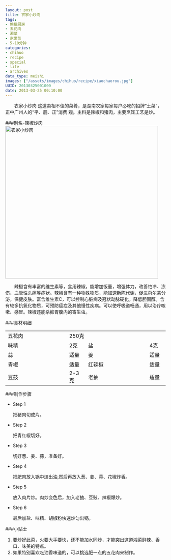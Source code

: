 ```yaml
--- 
layout: post
title: 农家小炒肉
tags: 
- 熊猫厨房
- 五花肉
- 湘菜
- 家常菜
- 5-10分钟
categories:
- chihuo
- recipe
- special
- life
- archives
data_type: meishi
images: ["/assets/images/chihuo/recipe/xiaochaorou.jpg"]
UUID: 20130325001000
date: 2013-03-25 00:10:00
---
```


　　农家小炒肉 这道卖相不佳的菜肴，是湖南农家每家每户必吃的招牌“土菜”，正中广州人的“平、靓、正”消费 观。主料是辣椒和猪肉，主要烹饪工艺是炒。

###别名-辣椒炒肉
<a href="{{site.static_url}}/assets/images/chihuo/recipe/xiaochaorou.jpg" alt="农家小炒肉" rel="prettyPhoto[{{page.UUID}}]">
<img src="{{site.static_url}}/assets/images/chihuo/recipe/xiaochaorou.jpg" width="480px" class="img-center" alt="农家小炒肉" ></img>
</a>

　　辣椒含有丰富的维生素等，食用辣椒，能增加饭量，增强体力，改善怕冷、冻伤、血管性头痛等症状。辣椒含有一种物殊物质，能加速新陈代谢，促进荷尔蒙分泌，保健皮肤。富含维生素C，可以控制心脏病及冠状动脉硬化，降低胆固醇。含有较多抗氧化物质，可预防癌症及其他慢性疾病。可以使呼吸道畅通，用以治疗咳嗽、感冒。辣椒还能杀抑胃腹内的寄生虫。

###食材明细
<table>
  <tbody>
  <tr>
    <td style="width:220px;">五花肉</td>
    <td colspan=3 style="width:50px;margin-right: 0px;color:#000000;">250克</td>
  </tr>
  <tr>
    <td style="width:220px">味精</td>
    <td style="width:50px;margin-right: 0px;color:#000;">2克</td>
    <td style="width:220px">盐</td>
    <td style="width:50px;margin-right: 0px;color:#000;">4克</td>
  </tr>
  <tr>
    <td style="width:220px">蒜</td>
    <td style="width:50px;margin-right: 0px;color:#000;">适量</td>
    <td style="width:220px">姜</td>
    <td style="width:50px;margin-right: 0px;color:#000;">适量</td>
  </tr>
  <tr>
    <td style="width:220px">青椒</td>
    <td style="width:50px;margin-right: 0px;color:#000;">适量</td>
    <td style="width:220px">红辣椒</td>
    <td style="width:50px;margin-right: 0px;color:#000;">适量</td>
  </tr>

  <tr>
    <td style="width:220px">豆鼓</td>
    <td style="width:50px;margin-right: 0px;color:#000;">2-3克</td>
    <td style="width:220px">老抽</td>
    <td style="width:50px;margin-right: 0px;color:#000;">适量</td>
  </tr>
</table>

###制作步骤
<div class="module method-related-notes">
   <div class="content-item tab-content current method-tab-content">
     <ul><li class="methods">
        <span class="step">Step 1</span>
        <p class="desc">
        把猪肉切成片。
        </p>
     </li>
     <li class="methods">
        <span class="step">Step 2</span>
        <p class="desc">
        把青红椒切好。 
        </p>
    </li><!-- // .methods -->
    <li class="methods">
      <span class="step">Step 3</span>
      <p class="desc">
      切好葱、姜、蒜，准备好。
      </p>
   </li><!-- // .methods -->
   <li class="methods">
   <span class="step">Step 4</span>
   <p class="desc">
   把肥肉放入锅中煸出油,然后再放入葱、姜、蒜、花椒炸香。
   </p>
   </li>
   <li class="methods">
   <span class="step">Step 5</span>
   <p class="desc">
   放入肉片炒。肉炒变色后，加入老抽、豆豉、辣椒爆炒。
   </p>
   </li>
   <li class="methods">
   <span class="step">Step 6</span>
   <p class="desc">
    最后加盐、味精、胡椒粉快速炒匀出锅。
   </p>
   </li>
   </ul>
   </div><!-- // .content-item -->
</div>

###小贴士
<ol>
<li>要炒好此菜，火要大手要快，还不能加水同炒，才能突出这道湘菜鲜辣、香口、味美的特点。</li>
<li>如果特别喜欢吃油香味道的，可以挑选肥一点的五花肉来制作。</li>
</ol>
